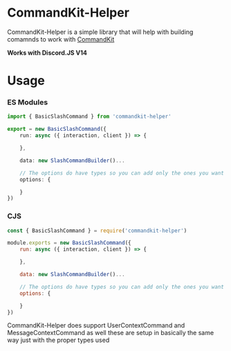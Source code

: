 # CommandKit-Helper

CommandKit-Helper is a simple library that will help with building comamnds to work with [CommandKit](https://www.npmjs.com/package/commandkit)

**Works with Discord.JS V14**

# Usage
### ES Modules
```ts
import { BasicSlashCommand } from 'commandkit-helper'

export = new BasicSlashCommand({
    run: async ({ interaction, client }) => {

    },

    data: new SlashCommandBuilder()...

    // The options do have types so you can add only the ones you want
    options: {

    }
})
```

### CJS
```js
const { BasicSlashCommand } = require('commandkit-helper')

module.exports = new BasicSlashCommand({
    run: async ({ interaction, client }) => {

    },

    data: new SlashCommandBuilder()...

    // The options do have types so you can add only the ones you want
    options: {

    }
})
```

CommandKit-Helper does support UserContextCommand and MessageContextCommand as well these are setup in basically the same way just with the proper types used